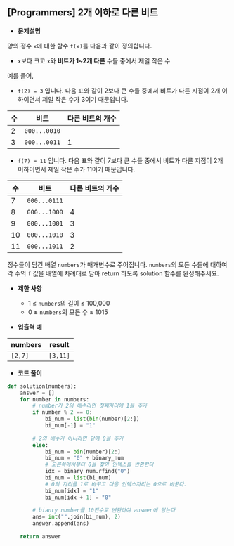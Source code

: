 ## [Programmers] 2개 이하로 다른 비트



- **문제설명**

  

양의 정수 `x`에 대한 함수 `f(x)`를 다음과 같이 정의합니다.

- `x`보다 크고 `x`와 **비트가 1~2개 다른** 수들 중에서 제일 작은 수

예를 들어,

- `f(2) = 3` 입니다. 다음 표와 같이 2보다 큰 수들 중에서 비트가 다른 지점이 2개 이하이면서 제일 작은 수가 3이기 때문입니다.

| 수   | 비트         | 다른 비트의 개수 |
| ---- | ------------ | ---------------- |
| 2    | `000...0010` |                  |
| 3    | `000...0011` | 1                |

- `f(7) = 11` 입니다. 다음 표와 같이 7보다 큰 수들 중에서 비트가 다른 지점이 2개 이하이면서 제일 작은 수가 11이기 때문입니다.

| 수   | 비트         | 다른 비트의 개수 |
| ---- | ------------ | ---------------- |
| 7    | `000...0111` |                  |
| 8    | `000...1000` | 4                |
| 9    | `000...1001` | 3                |
| 10   | `000...1010` | 3                |
| 11   | `000...1011` | 2                |

정수들이 담긴 배열 `numbers`가 매개변수로 주어집니다. `numbers`의 모든 수들에 대하여 각 수의 `f` 값을 배열에 차례대로 담아 return 하도록 solution 함수를 완성해주세요.





- **제한 사항**
  - 1 ≤ `numbers`의 길이 ≤ 100,000
  - 0 ≤ `numbers`의 모든 수 ≤ 1015





- **입출력 예**

| numbers | result   |
| ------- | -------- |
| `[2,7]` | `[3,11]` |





- **코드 풀이**

```python
def solution(numbers): 
    answer = [] 
    for number in numbers: 
        # number가 2의 배수라면 첫째자리에 1을 추가
        if number % 2 == 0: 
            bi_num = list(bin(number)[2:]) 
            bi_num[-1] = "1"
        
        # 2의 배수가 아니라면 앞에 0을 추가
        else: 
            bi_num = bin(number)[2:] 
            bi_num = "0" + binary_num 
            # 오른쪽에서부터 0을 찾아 인덱스를 반환한다
            idx = binary_num.rfind("0") 
            bi_num = list(bi_num)
            # 0의 자리를 1로 바꾸고 다음 인덱스자리는 0으로 바꾼다.
            bi_num[idx] = "1" 
            bi_num[idx + 1] = "0" 
            
        # bianry number를 10진수로 변환하여 answer에 담는다    
        ans= int("".join(bi_num), 2) 
        answer.append(ans) 
        
    return answer

```

